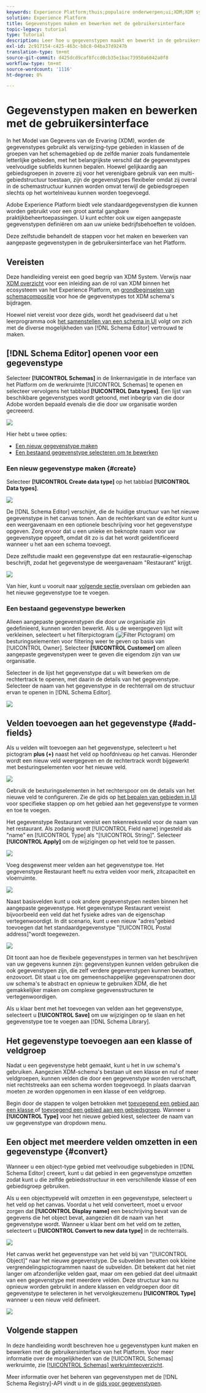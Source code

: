 ```yaml
---
keywords: Experience Platform;thuis;populaire onderwerpen;ui;XDM;XDM systeem;ervaringsgegevensmodel;Ervaring gegevensmodel;Gegevensmodel;Gegevensmodel;Gegevensmodel;Schemaregister;Schema;Schema;schema's;Schema's;Schema's;creëren;gegevenstype;gegevenstypen;
solution: Experience Platform
title: Gegevenstypen maken en bewerken met de gebruikersinterface
topic-legacy: tutorial
type: Tutorial
description: Leer hoe u gegevenstypen maakt en bewerkt in de gebruikersinterface van het Experience Platform.
exl-id: 2c917154-c425-463c-b8c8-04ba37d9247b
translation-type: tm+mt
source-git-commit: d425dcd9caf8fccd0cb35e1bac73950a6042a0f8
workflow-type: tm+mt
source-wordcount: '1116'
ht-degree: 0%

---
```


# Gegevenstypen maken en bewerken met de gebruikersinterface

In het Model van Gegevens van de Ervaring (XDM), worden de gegevenstypes gebruikt als verwijzing-type gebieden in klassen of de groepen van het schemagebied op de zelfde manier zoals fundamentele letterlijke gebieden, met het belangrijkste verschil dat de gegevenstypes veelvoudige subfields kunnen bepalen. Hoewel gelijkaardig aan gebiedsgroepen in zoverre zij voor het verenigbare gebruik van een multi-gebiedstructuur toestaan, zijn de gegevenstypes flexibeler omdat zij overal in de schemastructuur kunnen worden omvat terwijl de gebiedsgroepen slechts op het wortelniveau kunnen worden toegevoegd.

Adobe Experience Platform biedt vele standaardgegevenstypen die kunnen worden gebruikt voor een groot aantal gangbare praktijkbeheertoepassingen. U kunt echter ook uw eigen aangepaste gegevenstypen definiëren om aan uw unieke bedrijfsbehoeften te voldoen.

Deze zelfstudie behandelt de stappen voor het maken en bewerken van aangepaste gegevenstypen in de gebruikersinterface van het Platform.

## Vereisten

Deze handleiding vereist een goed begrip van XDM System. Verwijs naar [XDM overzicht](../../home.md) voor een inleiding aan de rol van XDM binnen het ecosysteem van het Experience Platform, en [grondbeginselen van schemacompositie](../../schema/composition.md) voor hoe de gegevenstypes tot XDM schema&#39;s bijdragen.

Hoewel niet vereist voor deze gids, wordt het geadviseerd dat u het leerprogramma ook [het samenstellen van een schema in UI](../../tutorials/create-schema-ui.md) volgt om zich met de diverse mogelijkheden van [!DNL Schema Editor] vertrouwd te maken.

## [!DNL Schema Editor] openen voor een gegevenstype

Selecteer **[!UICONTROL Schemas]** in de linkernavigatie in de interface van het Platform om de werkruimte [!UICONTROL Schemas] te openen en selecteer vervolgens het tabblad **[!UICONTROL Data types]**. Een lijst van beschikbare gegevenstypes wordt getoond, met inbegrip van die door Adobe worden bepaald evenals die die door uw organisatie worden gecreeerd.

![](../../images/ui/resources/data-types/data-types-tab.png)

Hier hebt u twee opties:

- [Een nieuw gegevenstype maken](#create)
- [Een bestaand gegevenstype selecteren om te bewerken](#edit)

### Een nieuw gegevenstype maken {#create}

Selecteer **[!UICONTROL Create data type]** op het tabblad **[!UICONTROL Data types]**.

![](../../images/ui/resources/data-types/create.png)

De [!DNL Schema Editor] verschijnt, die de huidige structuur van het nieuwe gegevenstype in het canvas tonen. Aan de rechterkant van de editor kunt u een weergavenaam en een optionele beschrijving voor het gegevenstype opgeven. Zorg ervoor dat u een unieke en beknopte naam voor uw gegevenstype opgeeft, omdat dit zo is dat het wordt geïdentificeerd wanneer u het aan een schema toevoegt.

Deze zelfstudie maakt een gegevenstype dat een restauratie-eigenschap beschrijft, zodat het gegevenstype de weergavenaam &quot;Restaurant&quot; krijgt.

![](../../images/ui/resources/data-types/data-type-properties.png)

Van hier, kunt u vooruit naar [volgende sectie ](#add-fields) overslaan om gebieden aan het nieuwe gegevenstype toe te voegen.

### Een bestaand gegevenstype bewerken

Alleen aangepaste gegevenstypen die door uw organisatie zijn gedefinieerd, kunnen worden bewerkt. Als u de weergegeven lijst wilt verkleinen, selecteert u het filterpictogram (![Filter Pictogram](../../images/ui/resources/data-types/filter.png)) om besturingselementen voor filtering weer te geven op basis van [!UICONTROL Owner]. Selecteer **[!UICONTROL Customer]** om alleen aangepaste gegevenstypen weer te geven die eigendom zijn van uw organisatie.

Selecteer in de lijst het gegevenstype dat u wilt bewerken om de rechtertrack te openen, met daarin de details van het gegevenstype. Selecteer de naam van het gegevenstype in de rechterrail om de structuur ervan te openen in [!DNL Schema Editor].

![](../../images/ui/resources/data-types/edit.png)

## Velden toevoegen aan het gegevenstype {#add-fields}

Als u velden wilt toevoegen aan het gegevenstype, selecteert u het pictogram **plus (+)** naast het veld op hoofdniveau op het canvas. Hieronder wordt een nieuw veld weergegeven en de rechtertrack wordt bijgewerkt met besturingselementen voor het nieuwe veld.

![](../../images/ui/resources/data-types/new-field.png)

Gebruik de besturingselementen in het rechterspoor om de details van het nieuwe veld te configureren. Zie de gids op [het bepalen van gebieden in UI](../fields/overview.md#define) voor specifieke stappen op om het gebied aan het gegevenstype te vormen en toe te voegen.

Het gegevenstype Restaurant vereist een tekenreeksveld voor de naam van het restaurant. Als zodanig wordt [!UICONTROL Field name] ingesteld als &quot;name&quot; en [!UICONTROL Type] als &quot;[!UICONTROL String]&quot;. Selecteer **[!UICONTROL Apply]** om de wijzigingen op het veld toe te passen.

![](../../images/ui/resources/data-types/name-field.png)

Voeg desgewenst meer velden aan het gegevenstype toe. Het gegevenstype Restaurant heeft nu extra velden voor merk, zitcapaciteit en vloerruimte.

![](../../images/ui/resources/data-types/more-fields.png)

Naast basisvelden kunt u ook andere gegevenstypen nesten binnen het aangepaste gegevenstype. Het gegevenstype Restaurant vereist bijvoorbeeld een veld dat het fysieke adres van de eigenschap vertegenwoordigt. In dit scenario, kunt u een nieuw &quot;adres&quot;gebied toevoegen dat het standaardgegevenstype &quot;[!UICONTROL Postal address]&quot;wordt toegewezen.

![](../../images/ui/resources/data-types/address-field.png)

Dit toont aan hoe de flexibele gegevenstypes in termen van het beschrijven van uw gegevens kunnen zijn: gegevenstypen kunnen velden gebruiken die ook gegevenstypen zijn, die zelf verdere gegevenstypen kunnen bevatten, enzovoort. Dit staat u toe om gemeenschappelijke gegevenspatronen door uw schema&#39;s te abstract en opnieuw te gebruiken XDM, die het gemakkelijker maken om complexe gegevensstructuren te vertegenwoordigen.

Als u klaar bent met het toevoegen van velden aan het gegevenstype, selecteert u **[!UICONTROL Save]** om uw wijzigingen op te slaan en het gegevenstype toe te voegen aan [!DNL Schema Library].

## Het gegevenstype toevoegen aan een klasse of veldgroep

Nadat u een gegevenstype hebt gemaakt, kunt u het in uw schema&#39;s gebruiken. Aangezien XDM-schema&#39;s bestaan uit een klasse en nul of meer veldgroepen, kunnen velden die door een gegevenstype worden verschaft, niet rechtstreeks aan een schema worden toegevoegd. In plaats daarvan moeten ze worden opgenomen in een klasse of een veldgroep.

Begin door de stappen te volgen betrokken met [toevoegend een gebied aan een klasse ](./classes.md#add-fields) of [toevoegend een gebied aan een gebiedsgroep](./field-groups.md#add-fields). Wanneer u **[!UICONTROL Type]** voor het nieuwe gebied kiest, selecteer de naam van uw gegevenstype van dropdown menu.

## Een object met meerdere velden omzetten in een gegevenstype {#convert}

Wanneer u een object-type gebied met veelvoudige subgebieden in [!DNL Schema Editor] creeert, kunt u dat gebied in een gegevenstype omzetten zodat kunt u die zelfde gebiedsstructuur in een verschillende klasse of een gebiedsgroep gebruiken.

Als u een objecttypeveld wilt omzetten in een gegevenstype, selecteert u het veld op het canvas. Voordat u het veld converteert, moet u ervoor zorgen dat **[!UICONTROL Display name]** een beschrijving bevat van de gegevens die het object bevat, aangezien dit de naam van het gegevenstype wordt. Wanneer u klaar bent om het veld om te zetten, selecteert u **[!UICONTROL Convert to new data type]** in de rechterrails.

![](../../images/ui/resources/data-types/convert-object.png)

Het canvas werkt het gegevenstype van het veld bij van &quot;[!UICONTROL Object]&quot; naar het nieuwe gegevenstype. De subvelden bevatten ook kleine vergrendelingspictogrammen naast de subvelden. Dit betekent dat het niet langer om afzonderlijke velden gaat, maar om een gebied dat deel uitmaakt van een gegevenstype met meerdere velden. Deze structuur kan nu opnieuw worden gebruikt in andere klassen en veldgroepen door dit gegevenstype te selecteren in het vervolgkeuzemenu **[!UICONTROL Type]** wanneer u een nieuw veld definieert.

![](../../images/ui/resources/data-types/converted.png)

## Volgende stappen

In deze handleiding wordt beschreven hoe u gegevenstypen kunt maken en bewerken met de gebruikersinterface van het Platform. Voor meer informatie over de mogelijkheden van de [!UICONTROL Schemas] werkruimte, zie [[!UICONTROL Schemas] werkruimteoverzicht](../overview.md).

Meer informatie over het beheren van gegevenstypen met de [!DNL Schema Registry]-API vindt u in de [gids voor gegevenstypen](../../api/data-types.md).
